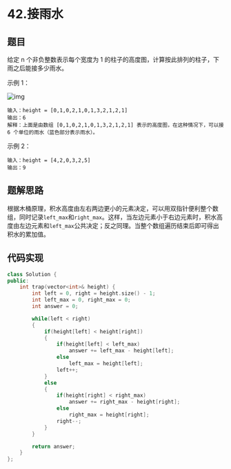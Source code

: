 # 42.接雨水 
## 题目
给定 n 个非负整数表示每个宽度为 1 的柱子的高度图，计算按此排列的柱子，下雨之后能接多少雨水。

示例 1：

![img](https://assets.leetcode-cn.com/aliyun-lc-upload/uploads/2018/10/22/rainwatertrap.png)
```
输入：height = [0,1,0,2,1,0,1,3,2,1,2,1]
输出：6
解释：上面是由数组 [0,1,0,2,1,0,1,3,2,1,2,1] 表示的高度图，在这种情况下，可以接 6 个单位的雨水（蓝色部分表示雨水）。 
```
示例 2：
```
输入：height = [4,2,0,3,2,5]
输出：9
```
## 题解思路
根据木桶原理，积水高度由左右两边更小的元素决定，可以用双指针便利整个数组，同时记录`left_max`和`right_max`。这样，当左边元素小于右边元素时，积水高度由左边元素和`left_max`公共决定；反之同理。当整个数组遍历结束后即可得出积水的累加值。

## 代码实现
```C++
class Solution {
public:
    int trap(vector<int>& height) {
        int left = 0, right = height.size() - 1;
        int left_max = 0, right_max = 0;
        int answer = 0;

        while(left < right)
        {
            if(height[left] < height[right])
            {
                if(height[left] < left_max)
                    answer += left_max - height[left];
                else
                    left_max = height[left];
                left++;
            }
            else
            {
                if(height[right] < right_max)
                    answer += right_max - height[right];
                else
                    right_max = height[right];
                right--;
            }
        }

        return answer;
    }
};
```